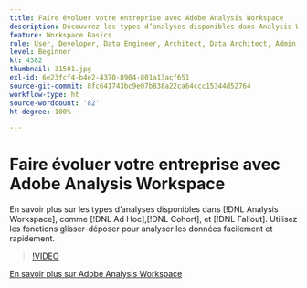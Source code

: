 ```yaml
---
title: Faire évoluer votre entreprise avec Adobe Analysis Workspace
description: Découvrez les types d’analyses disponibles dans Analysis Workspace, tels que Ad Hoc, Cohorte et Abandon. Utilisez les fonctions glisser-déposer pour analyser les données facilement et rapidement.
feature: Workspace Basics
role: User, Developer, Data Engineer, Architect, Data Architect, Admin, Leader
level: Beginner
kt: 4382
thumbnail: 31501.jpg
exl-id: 6e23fcf4-b4e2-4370-8904-801a13acf651
source-git-commit: 8fc641743bc9e07b838a22ca64ccc15344d52764
workflow-type: ht
source-wordcount: '82'
ht-degree: 100%

---
```


# Faire évoluer votre entreprise avec Adobe Analysis Workspace

En savoir plus sur les types d’analyses disponibles dans [!DNL Analysis Workspace], comme [!DNL Ad Hoc],[!DNL Cohort], et [!DNL Fallout]. Utilisez les fonctions glisser-déposer pour analyser les données facilement et rapidement.

>[!VIDEO](https://video.tv.adobe.com/v/31501/?quality=12&learn=on)

[En savoir plus sur Adobe Analysis Workspace](https://business.adobe.com/fr/products/analytics/ad-hoc-analysis.html?sdid=T32PLYTV&amp;mv=search)
